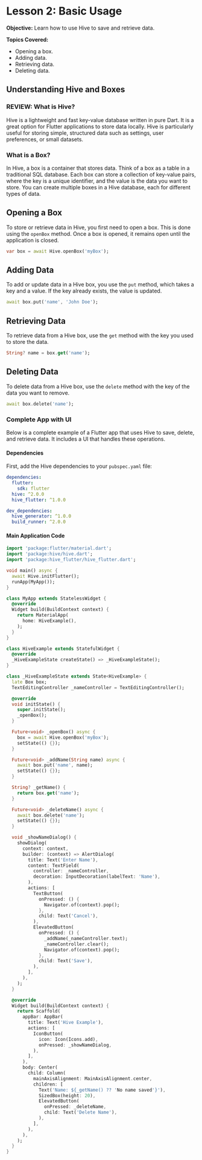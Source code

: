 # Lesson 2: Basic Usage

**Objective:** Learn how to use Hive to save and retrieve data.

**Topics Covered:**

- Opening a box.
- Adding data.
- Retrieving data.
- Deleting data.

## Understanding Hive and Boxes

### REVIEW: What is Hive?

Hive is a lightweight and fast key-value database written in pure Dart. It is a great option for Flutter applications to store data locally. Hive is particularly useful for storing simple, structured data such as settings, user preferences, or small datasets.

### What is a Box?

In Hive, a box is a container that stores data. Think of a box as a table in a traditional SQL database. Each box can store a collection of key-value pairs, where the key is a unique identifier, and the value is the data you want to store. You can create multiple boxes in a Hive database, each for different types of data.

## Opening a Box

To store or retrieve data in Hive, you first need to open a box. This is done using the `openBox` method. Once a box is opened, it remains open until the application is closed.

```dart
var box = await Hive.openBox('myBox');
```

## Adding Data

To add or update data in a Hive box, you use the `put` method, which takes a key and a value. If the key already exists, the value is updated.

```dart
await box.put('name', 'John Doe');
```

## Retrieving Data

To retrieve data from a Hive box, use the `get` method with the key you used to store the data.

```dart
String? name = box.get('name');
```

## Deleting Data

To delete data from a Hive box, use the `delete` method with the key of the data you want to remove.

```dart
await box.delete('name');
```

### Complete App with UI

Below is a complete example of a Flutter app that uses Hive to save, delete, and retrieve data. It includes a UI that handles these operations.

#### Dependencies

First, add the Hive dependencies to your `pubspec.yaml` file:

```yaml
dependencies:
  flutter:
    sdk: flutter
  hive: ^2.0.0
  hive_flutter: ^1.0.0

dev_dependencies:
  hive_generator: ^1.0.0
  build_runner: ^2.0.0
```

#### Main Application Code

```dart
import 'package:flutter/material.dart';
import 'package:hive/hive.dart';
import 'package:hive_flutter/hive_flutter.dart';

void main() async {
  await Hive.initFlutter();
  runApp(MyApp());
}

class MyApp extends StatelessWidget {
  @override
  Widget build(BuildContext context) {
    return MaterialApp(
      home: HiveExample(),
    );
  }
}

class HiveExample extends StatefulWidget {
  @override
  _HiveExampleState createState() => _HiveExampleState();
}

class _HiveExampleState extends State<HiveExample> {
  late Box box;
  TextEditingController _nameController = TextEditingController();

  @override
  void initState() {
    super.initState();
    _openBox();
  }

  Future<void> _openBox() async {
    box = await Hive.openBox('myBox');
    setState(() {});
  }

  Future<void> _addName(String name) async {
    await box.put('name', name);
    setState(() {});
  }

  String? _getName() {
    return box.get('name');
  }

  Future<void> _deleteName() async {
    await box.delete('name');
    setState(() {});
  }

  void _showNameDialog() {
    showDialog(
      context: context,
      builder: (context) => AlertDialog(
        title: Text('Enter Name'),
        content: TextField(
          controller: _nameController,
          decoration: InputDecoration(labelText: 'Name'),
        ),
        actions: [
          TextButton(
            onPressed: () {
              Navigator.of(context).pop();
            },
            child: Text('Cancel'),
          ),
          ElevatedButton(
            onPressed: () {
              _addName(_nameController.text);
              _nameController.clear();
              Navigator.of(context).pop();
            },
            child: Text('Save'),
          ),
        ],
      ),
    );
  }

  @override
  Widget build(BuildContext context) {
    return Scaffold(
      appBar: AppBar(
        title: Text('Hive Example'),
        actions: [
          IconButton(
            icon: Icon(Icons.add),
            onPressed: _showNameDialog,
          ),
        ],
      ),
      body: Center(
        child: Column(
          mainAxisAlignment: MainAxisAlignment.center,
          children: [
            Text('Name: ${_getName() ?? 'No name saved'}'),
            SizedBox(height: 20),
            ElevatedButton(
              onPressed: _deleteName,
              child: Text('Delete Name'),
            ),
          ],
        ),
      ),
    );
  }
}
```
